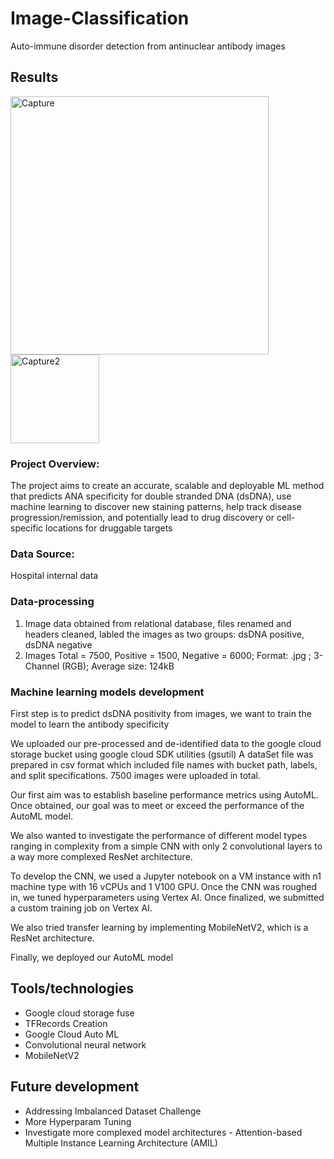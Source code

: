# Image-Classification
Auto-immune disorder detection from antinuclear antibody images


## Results
<img width="413" alt="Capture" src="https://user-images.githubusercontent.com/38533045/218278568-657bff37-19cd-4340-89ac-6a8005303350.PNG">

<img width="142" alt="Capture2" src="https://user-images.githubusercontent.com/38533045/218278575-f831733d-d393-49bd-b142-29b7f98aaf1d.PNG">

### Project Overview:
The project aims to create an accurate, scalable and deployable ML method that predicts ANA specificity for double stranded DNA (dsDNA), use machine learning to discover new staining patterns, help track disease progression/remission, and potentially lead to drug discovery or cell-specific locations for druggable targets



###  Data Source:
Hospital internal data 


### Data-processing
1. Image data obtained from relational database, files renamed and headers cleaned, labled the images as two groups: dsDNA positive, dsDNA negative
2. Images Total = 7500, Positive = 1500, Negative = 6000;
   Format: .jpg ; 
   3-Channel (RGB);
   Average size: 124kB


### Machine learning models development

First step is to predict dsDNA positivity from images, we want to train the model to learn the antibody specificity

We uploaded our pre-processed and de-identified data to the google cloud storage bucket using google cloud SDK utilities (gsutil)
A dataSet file was prepared in csv format which included file names with bucket path, labels, and split specifications. 7500 images were uploaded in total.

Our first aim was to establish baseline performance metrics using AutoML. Once obtained, our goal was to meet or exceed the performance of the AutoML model.

We also wanted to investigate the performance of different model types ranging in complexity from a simple CNN with only 2 convolutional layers to a way more complexed ResNet architecture.

To develop the CNN, we used a Jupyter notebook on a VM instance with n1 machine type with 16 vCPUs and 1 V100 GPU. Once the CNN was roughed in, we tuned hyperparameters using Vertex AI. Once finalized, we submitted a custom training job on Vertex AI.

We also tried transfer learning by implementing MobileNetV2, which is a ResNet architecture. 

Finally, we deployed our AutoML model


## Tools/technologies 

* Google cloud storage fuse
* TFRecords Creation
* Google Cloud Auto ML
* Convolutional neural network
* MobileNetV2

## Future development

* Addressing Imbalanced Dataset Challenge
* More Hyperparam Tuning 
* Investigate more complexed model architectures - Attention-based Multiple Instance Learning Architecture (AMIL)






